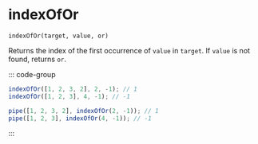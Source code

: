 # indexOfOr

`indexOfOr(target, value, or)`

Returns the index of the first occurrence of `value` in `target`. If `value` is not found, returns `or`.

::: code-group

```ts [data-first]
indexOfOr([1, 2, 3, 2], 2, -1); // 1
indexOfOr([1, 2, 3], 4, -1); // -1
```

```ts [data-last]
pipe([1, 2, 3, 2], indexOfOr(2, -1)); // 1
pipe([1, 2, 3], indexOfOr(4, -1)); // -1
```

:::
